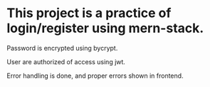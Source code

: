 # This project is a practice of login/register using mern-stack. 

Password is encrypted using bycrypt. 

User are authorized of access using jwt. 

Error handling is done, and proper errors shown in frontend.
